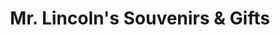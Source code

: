 ---
title: "Mr. Lincoln's Souvenirs & Gifts"
url: /springfield/mr-lincolns-souvenirs-and-gifts/
shop: gift
---